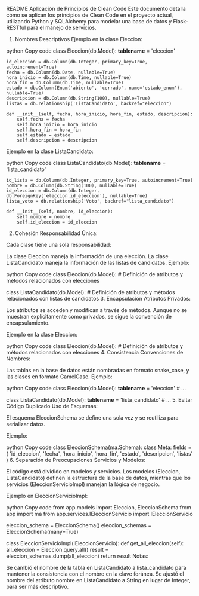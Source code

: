 README
Aplicación de Principios de Clean Code
Este documento detalla cómo se aplican los principios de Clean Code en el proyecto actual, utilizando Python y SQLAlchemy para modelar una base de datos y Flask-RESTful para el manejo de servicios.

1. Nombres Descriptivos
Ejemplo en la clase Eleccion:

python
Copy code
class Eleccion(db.Model):
    __tablename__ = 'eleccion'
    
    id_eleccion = db.Column(db.Integer, primary_key=True, autoincrement=True)
    fecha = db.Column(db.Date, nullable=True)
    hora_inicio = db.Column(db.Time, nullable=True)
    hora_fin = db.Column(db.Time, nullable=True)
    estado = db.Column(Enum('abierto', 'cerrado', name='estado_enum'), nullable=True)
    descripcion = db.Column(db.String(100), nullable=True)
    listas = db.relationship('ListaCandidato', backref="eleccion")
    
    def __init__(self, fecha, hora_inicio, hora_fin, estado, descripcion):
        self.fecha = fecha
        self.hora_inicio = hora_inicio
        self.hora_fin = hora_fin
        self.estado = estado
        self.descripcion = descripcion
Ejemplo en la clase ListaCandidato:

python
Copy code
class ListaCandidato(db.Model):
    __tablename__ = 'lista_candidato'
    
    id_lista = db.Column(db.Integer, primary_key=True, autoincrement=True)
    nombre = db.Column(db.String(100), nullable=True)
    id_eleccion = db.Column(db.Integer, db.ForeignKey('eleccion.id_eleccion'), nullable=True)
    lista_voto = db.relationship('Voto', backref="lista_candidato")

    def __init__(self, nombre, id_eleccion):
        self.nombre = nombre
        self.id_eleccion = id_eleccion
2. Cohesión
Responsabilidad Única:

Cada clase tiene una sola responsabilidad:

La clase Eleccion maneja la información de una elección.
La clase ListaCandidato maneja la información de las listas de candidatos.
Ejemplo:

python
Copy code
class Eleccion(db.Model):
    # Definición de atributos y métodos relacionados con elecciones

class ListaCandidato(db.Model):
    # Definición de atributos y métodos relacionados con listas de candidatos
3. Encapsulación
Atributos Privados:

Los atributos se acceden y modifican a través de métodos. Aunque no se muestran explícitamente como privados, se sigue la convención de encapsulamiento.

Ejemplo en la clase Eleccion:

python
Copy code
class Eleccion(db.Model):
    # Definición de atributos y métodos relacionados con elecciones
4. Consistencia
Convenciones de Nombres:

Las tablas en la base de datos están nombradas en formato snake_case, y las clases en formato CamelCase.
Ejemplo:

python
Copy code
class Eleccion(db.Model):
    __tablename__ = 'eleccion'
    # ...

class ListaCandidato(db.Model):
    __tablename__ = 'lista_candidato'
    # ...
5. Evitar Código Duplicado
Uso de Esquemas:

El esquema EleccionSchema se define una sola vez y se reutiliza para serializar datos.

Ejemplo:

python
Copy code
class EleccionSchema(ma.Schema):
    class Meta:
        fields = (
            'id_eleccion',
            'fecha',
            'hora_inicio',
            'hora_fin',
            'estado',
            'descripcion',
            'listas'
        )
6. Separación de Preocupaciones
Servicios y Modelos:

El código está dividido en modelos y servicios. Los modelos (Eleccion, ListaCandidato) definen la estructura de la base de datos, mientras que los servicios (EleccionServicioImpl) manejan la lógica de negocio.

Ejemplo en EleccionServicioImpl:

python
Copy code
from app.models import Eleccion, EleccionSchema
from app import ma
from app.services.IEleccionServicio import IEleccionServicio

eleccion_schema = EleccionSchema()
eleccion_schemas = EleccionSchema(many=True)

class EleccionServicioImpl(IEleccionServicio):
    def get_all_eleccion(self):
        all_eleccion = Eleccion.query.all()
        result = eleccion_schemas.dump(all_eleccion)
        return result
Notas:

Se cambió el nombre de la tabla en ListaCandidato a lista_candidato para mantener la consistencia con el nombre en la clave foránea.
Se ajustó el nombre del atributo nombre en ListaCandidato a String en lugar de Integer, para ser más descriptivo.
